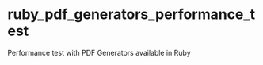 ruby_pdf_generators_performance_test
====================================

Performance test with PDF Generators available in Ruby